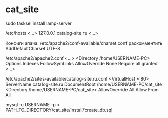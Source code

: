 # cat_site

sudo tasksel install lamp-server


/etc/hosts
<...>
127.0.0.1   catalog-site.ru
<...>


Конфиги апача:
/etc/apache2/conf-available/charset.conf
раскомментить AddDefaultCharset UTF-8


/etc/apache2/apache2.conf
<...>
<Directory /home/USERNAME-PC>
    Options Indexes FollowSymLinks
    AllowOverride None
    Require all granted
</Directory>
<...>


/etc/apache2/sites-available/catalog-site.ru.conf
<VirtualHost *:80>
    ServerName catalog-site.ru
    DocumentRoot /home/USERNAME-PC/cat_site
    <Directory /home/USERNAME-PC/cat_site>
        AllowOverride All
        Allow From All
    </Directory>
</VirtualHost>


mysql -u USERNAME -p < PATH_TO_DIRECTORY/cat_site/install/create_db.sql

